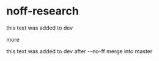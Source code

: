 noff-research
=============

this text was added to dev

more

this text was added to dev after --no-ff merge into master